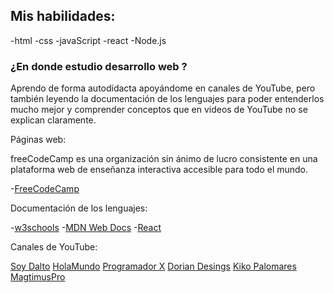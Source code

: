 ## Mis habilidades:

-html
-css
-javaScript
-react
-Node.js

### ¿En donde estudio desarrollo web ?

Aprendo de forma autodidacta apoyándome en canales de YouTube, pero también leyendo la documentación de los lenguajes para poder entenderlos mucho mejor y comprender conceptos que en videos de YouTube no se explican claramente.

Páginas web:

freeCodeCamp es una organización sin ánimo de lucro consistente en una plataforma web de enseñanza interactiva accesible para todo el mundo.

-[FreeCodeCamp](https://www.freecodecamp.org/)

Documentación de los lenguajes:

-[w3schools](https://www.w3schools.com/)
-[MDN Web Docs](https://developer.mozilla.org/es/)
-[React](https://es.reactjs.org/)

Canales de YouTube:

[Soy Dalto](https://www.youtube.com/@soydalto)
[HolaMundo](https://www.youtube.com/@HolaMundoDev)
[Programador X](https://www.youtube.com/@ProgramadorX)
[Dorian Desings](https://www.youtube.com/@DorianDesings/featured)
[Kiko Palomares](https://www.youtube.com/@kikopalomares)
[MagtimusPro](https://www.youtube.com/@MagtimusPro)









